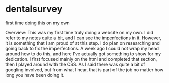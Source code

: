 # dentalsurvey
first time doing this on my own

Overview:
This was my first time truly doing a website on my own. I did refer to my notes quite a bit, and I can see the imperfections in it. However, it is something that I am proud of at this step.
I do plan on researching and going back to fix the imperfections. 
A week ago I could not wrap my head around how to do this, and here I've actually got something to show for my dedication. 
I first focused mainly on the html and completed that section, then I played around with the CSS. 
As I said there was quite a bit of googling involved, but from what I hear, that is part of the job no matter how long you have been doing it.

